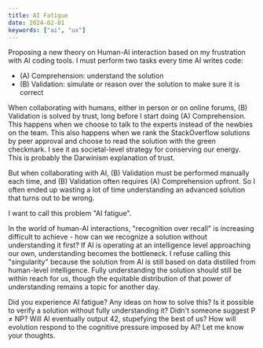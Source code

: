 ```yaml
---
title: AI Fatigue
date: 2024-02-01
keywords: ["ai", "ux"]
---
```


Proposing a new theory on Human-AI interaction based on my frustration with AI coding tools. I must perform two tasks every time AI writes code:

- (A) Comprehension: understand the solution
- (B) Validation: simulate or reason over the solution to make sure it is correct

When collaborating with humans, either in person or on online forums, (B) Validation is solved by trust, long before I start doing (A) Comprehension. This happens when we choose to talk to the experts instead of the newbies on the team. This also happens when we rank the StackOverflow solutions by peer approval and choose to read the solution with the green checkmark. I see it as societal-level strategy for conserving our energy. This is probably the Darwinism explanation of trust.

But when collaborating with AI, (B) Validation must be performed manually each time, and (B) Validation often requires (A) Comprehension upfront. So I often ended up wasting a lot of time understanding an advanced solution that turns out to be wrong.

I want to call this problem "AI fatigue".

In the world of human-AI interactions, "recognition over recall" is increasing difficult to achieve - how can we recognize a solution without understanding it first? If AI is operating at an intelligence level approaching our own, understanding becomes the bottleneck. I refuse calling this "singularity" because the solution from AI is still based on data distilled from human-level intelligence. Fully understanding the solution should still be within reach for us, though the equitable distribution of that power of understanding remains a topic for another day.
 
Did you experience AI fatigue? Any ideas on how to solve this? Is it possible to verify a solution without fully understanding it? Didn't someone suggest P ≠ NP? Will AI eventually output 42, stupefying the best of us? How will evolution respond to the cognitive pressure imposed by AI? Let me know your thoughts. 